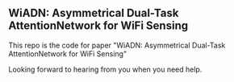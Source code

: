 ## WiADN: Asymmetrical Dual-Task AttentionNetwork for WiFi Sensing

This repo is the code for paper "WiADN: Asymmetrical Dual-Task AttentionNetwork for WiFi Sensing"


Looking forward to hearing from you when you need help.
